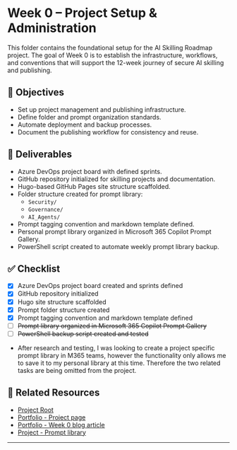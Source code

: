 # Week 0 – Project Setup & Administration

This folder contains the foundational setup for the AI Skilling Roadmap project. The goal of Week 0 is to establish the infrastructure, workflows, and conventions that will support the 12-week journey of secure AI skilling and publishing.

## 🎯 Objectives

- Set up project management and publishing infrastructure.
- Define folder and prompt organization standards.
- Automate deployment and backup processes.
- Document the publishing workflow for consistency and reuse.

## 📁 Deliverables

- Azure DevOps project board with defined sprints.
- GitHub repository initialized for skilling projects and documentation.
- Hugo-based GitHub Pages site structure scaffolded.
- Folder structure created for prompt library:
  - `Security/`
  - `Governance/`
  - `AI_Agents/`
- Prompt tagging convention and markdown template defined.
- Personal prompt library organized in Microsoft 365 Copilot Prompt Gallery.
- PowerShell script created to automate weekly prompt library backup.

## ✅ Checklist

- [x] Azure DevOps project board created and sprints defined  
- [x] GitHub repository initialized  
- [x] Hugo site structure scaffolded  
- [x] Prompt folder structure created  
- [x] Prompt tagging convention and markdown template defined
- [ ] ~~Prompt library organized in Microsoft 365 Copilot Prompt Gallery~~  
- [ ] ~~PowerShell backup script created and tested~~  

- After research and testing, I was looking to create a project specific prompt library in M365 teams, however the functionality only allows me to save it to my personal library at this time. Therefore the two related tasks are being omitted from the project.

## 🔗 Related Resources

- [Project Root](/Microsoft/Azure%20Ai%20Security%20Skills%20Challenge/README.md)
- [Portfolio - Project page](https://marcusjacobson.github.io/techblog/projects/ai-security-skilling-challenge/)
- [Portfolio - Week 0 blog article]()
- [Project - Prompt library](/Microsoft/Azure%20Ai%20Security%20Skills%20Challenge/Prompt-Library/README.md)

---

